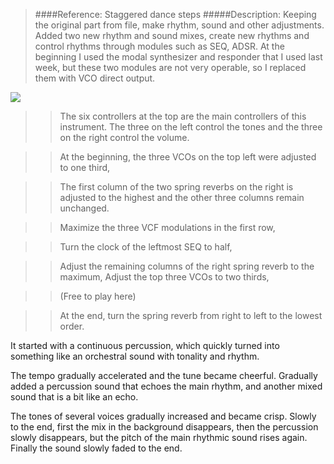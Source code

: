 >####Reference: Staggered dance steps
#####Description:
Keeping the original part from file, make rhythm, sound and other adjustments.
Added two new rhythm and sound mixes, create new rhythms and control rhythms through modules such as SEQ, ADSR.
At the beginning I used the modal synthesizer and responder that I used last week, but these two modules are not very operable, so I replaced them with VCO direct output.
<img src= "https://drive.google.com/uc?export=view&id=1tHFCHvyAb0X5YMZJ5EW2dp-scVIx4dP2">

>>The six controllers at the top are the main controllers of this instrument. The three on the left control the tones and the three on the right control the volume.

>>At the beginning, the three VCOs on the top left were adjusted to one third,

>>The first column of the two spring reverbs on the right is adjusted to the highest and the other three columns remain unchanged.

>>Maximize the three VCF modulations in the first row,

>>Turn the clock of the leftmost SEQ to half,

>>Adjust the remaining columns of the right spring reverb to the maximum,
Adjust the top three VCOs to two thirds,

>>(Free to play here)

>>At the end, turn the spring reverb from right to left to the lowest order.

It started with a continuous percussion, which quickly turned into something like an orchestral sound with tonality and rhythm.

The tempo gradually accelerated and the tune became cheerful.
Gradually added a percussion sound that echoes the main rhythm, and another mixed sound that is a bit like an echo.

The tones of several voices gradually increased and became crisp.
Slowly to the end, first the mix in the background disappears, then the percussion slowly disappears, but the pitch of the main rhythmic sound rises again. Finally the sound slowly faded to the end.
